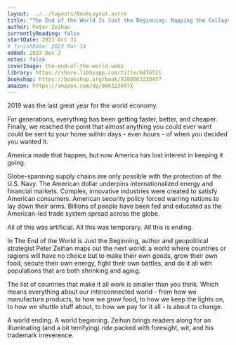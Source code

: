 ```yaml
---
layout: ../../layouts/BookLayout.astro
title: "The End of the World Is Just the Beginning: Mapping the Collapse of Globalization"
author: Peter Zeihan
currentlyReading: false
startDate: 2023 Oct 31
# finishDate: 2023 Mar 14
added: 2023 Dec 2
notes: false
coverImage: the-end-of-the-world.webp
library: https://share.libbyapp.com/title/6476521
bookshop: https://bookshop.org/book/9780063230477
amazon: https://amazon.com/dp/006323047X
---
```


2019 was the last great year for the world economy.

For generations, everything has been getting faster, better, and cheaper. Finally, we reached the point that almost anything you could ever want could be sent to your home within days - even hours - of when you decided you wanted it.

America made that happen, but now America has lost interest in keeping it going.

Globe-spanning supply chains are only possible with the protection of the U.S. Navy. The American dollar underpins internationalized energy and financial markets. Complex, innovative industries were created to satisfy American consumers. American security policy forced warring nations to lay down their arms. Billions of people have been fed and educated as the American-led trade system spread across the globe.

All of this was artificial. All this was temporary. All this is ending.

In The End of the World is Just the Beginning, author and geopolitical strategist Peter Zeihan maps out the next world: a world where countries or regions will have no choice but to make their own goods, grow their own food, secure their own energy, fight their own battles, and do it all with populations that are both shrinking and aging.

The list of countries that make it all work is smaller than you think. Which means everything about our interconnected world - from how we manufacture products, to how we grow food, to how we keep the lights on, to how we shuttle stuff about, to how we pay for it all - is about to change.

A world ending. A world beginning. Zeihan brings readers along for an illuminating (and a bit terrifying) ride packed with foresight, wit, and his trademark irreverence.

